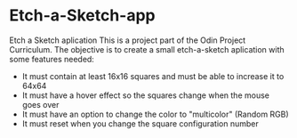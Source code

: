 # Etch-a-Sketch-app
Etch a Sketch aplication
This is a project part of the Odin Project Curriculum.
The objective is to create a small etch-a-sketch aplication with some features needed:
- It must contain at least 16x16 squares and must be able to increase it to 64x64
- It must have a hover effect so the squares change when the mouse goes over
- It must have an option to change the color to "multicolor" (Random RGB)
- It must reset when you change the square configuration number